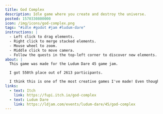 ```yaml
---
title: God Complex
description: Idle game where you create and destroy the universe.
posted: 1570330800000
icon: /img/icons/god-complex.png
tags: "#idle #godot #jam #ludum-dare"
instructions: |
  - Left click to drag elements.
  - Right click to merge stacked elements.
  - Mouse wheel to zoom.
  - Middle click to move camera.
  - Follow the quests in the top-left corner to discover new elements.
about: |
  This game was made for the Ludum Dare 45 game jam.

  I got 550th place out of 2613 participants.

  I think this is one of the most creative games I've made! Even though it's slow and unbalanced, it's relaxing and unique, and fits in with the jam's theme really well. Be prepared to wait though, as it's an idle game, you'll often need to wait quite a bit for the item you need. In the mean time, create more dirt planets to generate more worship points!
links:
  - text: Itch
    link: https://fupi.itch.io/god-complex
  - text: Ludum Dare
    link: https://ldjam.com/events/ludum-dare/45/god-complex
---
```


<itch url="https://itch.io/embed-upload/2211001?color=130028"></itch>
